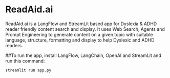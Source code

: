 # ReadAid.ai
ReadAid.ai is a LangFlow and StreamLit based app for Dyslexia &amp; ADHD reader friendly content search and display.  It uses Web Search, Agents and Prompt Engineering to generate content on a given topic with suitable language, structure, formatting and display to help Dyslexic and ADHD readers.

##To run the app, install LangFlow, LangChain, OpenAI and StreamLit and run this command:

```sh 
streamlit run app.py 
```